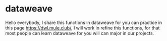 # dataweave

Hello everybody, I share this functions in dataweave for you can practice in this page https://dwl.mule.club/, I will work in refine this functions, for that most people can learn dataweave for you will can major in our projects.
